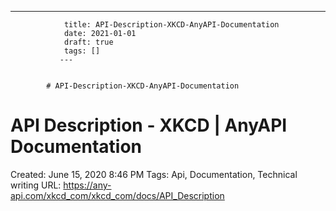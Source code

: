 ---
                title: API-Description-XKCD-AnyAPI-Documentation
                date: 2021-01-01    
                draft: true
                tags: []
               ---


            # API-Description-XKCD-AnyAPI-Documentation

# API Description - XKCD | AnyAPI Documentation
Created: June 15, 2020 8:46 PM
Tags: Api, Documentation, Technical writing
URL: https://any-api.com/xkcd_com/xkcd_com/docs/API_Description
